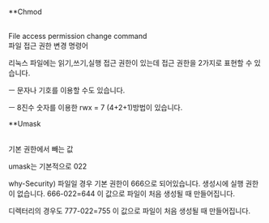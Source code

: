 **Chmod <br>
<br>

File access permission change command<br>
파일 접근 권한 변경 명령어<br>



리눅스 파일에는 읽기,쓰기,실행 접근 권한이 있는데 
접근 권한을 2가지로 표현할 수 있습니다. 

ㅡ 문자나 기호를 이용할 수도 있습니다.

ㅡ 8진수 숫자를 이용한 rwx = 7 (4+2+1)방법이 있습니다. 


**Umask

<br>
기본 권한에서 빼는 값

umask는 기본적으로 022

why-Security) 파일일 경우 기본 권한이 666으로 되어있습니다. 생성시에 실행 권한이 없습니다.
666-022=644 이 값으로 파일이 처음 생성될 때 만들어집니다. 


디렉터리의 경우도 777-022=755 이 값으로 파일이 처음 생성될 때 만들어집니다.










